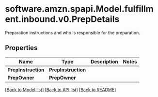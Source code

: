 # software.amzn.spapi.Model.fulfillment.inbound.v0.PrepDetails
Preparation instructions and who is responsible for the preparation.

## Properties

Name | Type | Description | Notes
------------ | ------------- | ------------- | -------------
**PrepInstruction** | **PrepInstruction** |  | 
**PrepOwner** | **PrepOwner** |  | 

[[Back to Model list]](../README.md#documentation-for-models) [[Back to API list]](../README.md#documentation-for-api-endpoints) [[Back to README]](../README.md)

